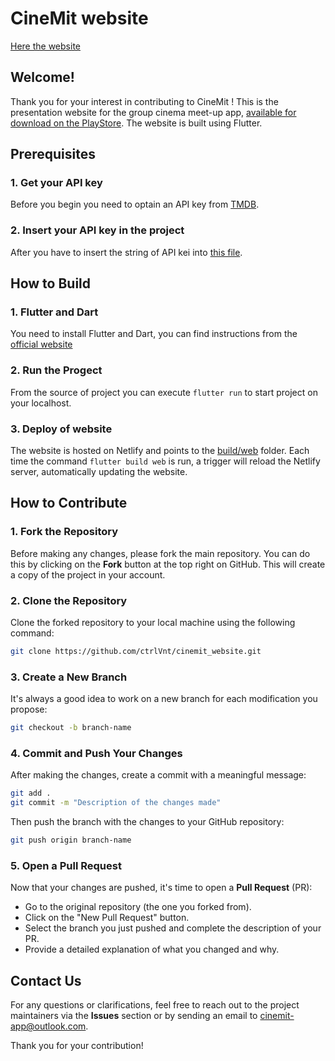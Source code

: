 # CineMit website

[Here the website](https://www.cinemit.app)

## Welcome!

Thank you for your interest in contributing to CineMit ! 
This is the presentation website for the group cinema meet-up app, [available for download on the PlayStore](https://play.google.com/store/apps/details?id=com.ctrlvnt.cinemit). The website is built using Flutter.

## Prerequisites

### 1. Get your API key
Before you begin you need to optain an API key from [TMDB](https://developer.themoviedb.org/docs/getting-started).

### 2. Insert your API key in the project
After you have to insert the string of API kei into [this file](https://github.com/ctrlVnt/cinemit_website/blob/main/lib/global/apikeys.dart).

## How to Build

### 1. Flutter and Dart
You need to install Flutter and Dart, you can find instructions from the [official website](https://docs.flutter.dev/get-started/install)

### 2. Run the Progect
From the source of project you can execute ``flutter run`` to start project on your localhost.

### 3. Deploy of website
The website is hosted on Netlify and points to the [build/web](https://github.com/ctrlVnt/cinemit_website/tree/main/build/web) folder. Each time the command ```flutter build web```  is run, a trigger will reload the Netlify server, automatically updating the website.

## How to Contribute

### 1. Fork the Repository
Before making any changes, please fork the main repository. You can do this by clicking on the **Fork** button at the top right on GitHub. This will create a copy of the project in your account.

### 2. Clone the Repository
Clone the forked repository to your local machine using the following command:
```bash
git clone https://github.com/ctrlVnt/cinemit_website.git
```

### 3. Create a New Branch
It's always a good idea to work on a new branch for each modification you propose:
```bash
git checkout -b branch-name
```

### 4. Commit and Push Your Changes
After making the changes, create a commit with a meaningful message:
```bash
git add .
git commit -m "Description of the changes made"
```
Then push the branch with the changes to your GitHub repository:
```bash
git push origin branch-name
```

### 5. Open a Pull Request
Now that your changes are pushed, it's time to open a **Pull Request** (PR):
- Go to the original repository (the one you forked from).
- Click on the "New Pull Request" button.
- Select the branch you just pushed and complete the description of your PR.
- Provide a detailed explanation of what you changed and why.

## Contact Us

For any questions or clarifications, feel free to reach out to the project maintainers via the **Issues** section or by sending an email to [cinemit-app@outlook.com](mailto:cinemit-app@outlook.com).

Thank you for your contribution!
